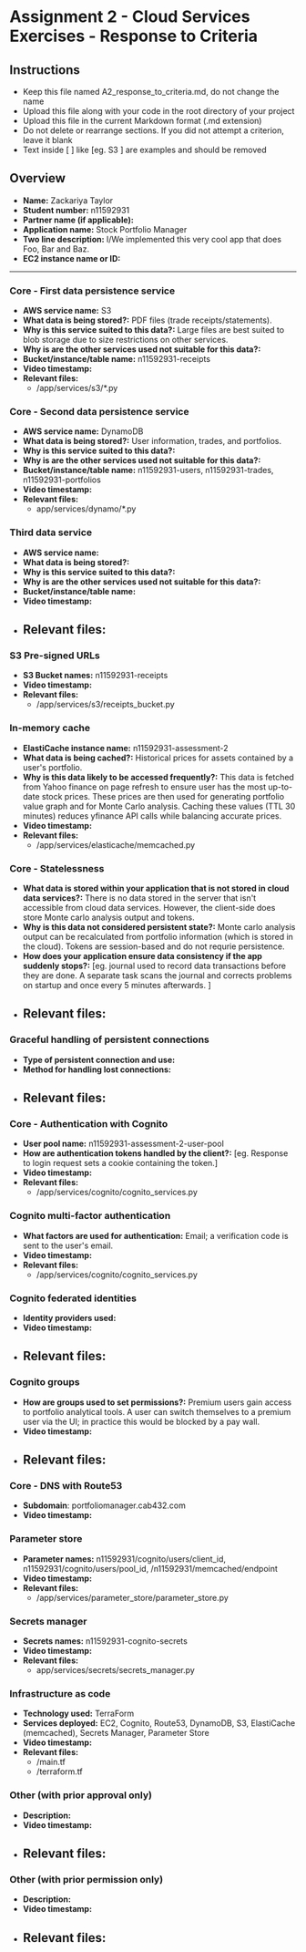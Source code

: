 Assignment 2 - Cloud Services Exercises - Response to Criteria
================================================

Instructions
------------------------------------------------
- Keep this file named A2_response_to_criteria.md, do not change the name
- Upload this file along with your code in the root directory of your project
- Upload this file in the current Markdown format (.md extension)
- Do not delete or rearrange sections.  If you did not attempt a criterion, leave it blank
- Text inside [ ] like [eg. S3 ] are examples and should be removed


Overview
------------------------------------------------

- **Name:** Zackariya Taylor
- **Student number:** n11592931
- **Partner name (if applicable):**
- **Application name:** Stock Portfolio Manager
- **Two line description:** I/We implemented this very cool app that does Foo, Bar and Baz.
- **EC2 instance name or ID:**

------------------------------------------------

### Core - First data persistence service

- **AWS service name:** S3
- **What data is being stored?:** PDF files (trade receipts/statements).
- **Why is this service suited to this data?:** Large files are best suited to blob storage due to size restrictions on other services.
- **Why is are the other services used not suitable for this data?:**
- **Bucket/instance/table name:** n11592931-receipts
- **Video timestamp:**
- **Relevant files:**
    - /app/services/s3/*.py

### Core - Second data persistence service

- **AWS service name:**  DynamoDB
- **What data is being stored?:** User information, trades, and portfolios.
- **Why is this service suited to this data?:**
- **Why is are the other services used not suitable for this data?:**
- **Bucket/instance/table name:** n11592931-users, n11592931-trades, n11592931-portfolios
- **Video timestamp:**
- **Relevant files:**
    - app/services/dynamo/*.py

### Third data service

- **AWS service name:**
- **What data is being stored?:**
- **Why is this service suited to this data?:**
- **Why is are the other services used not suitable for this data?:**
- **Bucket/instance/table name:**
- **Video timestamp:**
- **Relevant files:**
    -

### S3 Pre-signed URLs

- **S3 Bucket names:** n11592931-receipts
- **Video timestamp:**
- **Relevant files:**
    - /app/services/s3/receipts_bucket.py

### In-memory cache

- **ElastiCache instance name:** n11592931-assessment-2
- **What data is being cached?:** Historical prices for assets contained by a user's portfolio.
- **Why is this data likely to be accessed frequently?:** This data is fetched from Yahoo finance on page refresh to ensure user has the most up-to-date stock prices. These prices are then used for generating portfolio value graph and for Monte Carlo analysis. Caching these values (TTL 30 minutes) reduces yfinance API calls while balancing accurate prices. 
- **Video timestamp:**
- **Relevant files:**
    - /app/services/elasticache/memcached.py

### Core - Statelessness

- **What data is stored within your application that is not stored in cloud data services?:** There is no data stored in the server that isn't accessible from cloud data services. However, the client-side does store Monte carlo analysis output and tokens.
- **Why is this data not considered persistent state?:** Monte carlo analysis output can be recalculated from portfolio information (which is stored in the cloud). Tokens are session-based and do not requrie persistence.
- **How does your application ensure data consistency if the app suddenly stops?:** [eg. journal used to record data transactions before they are done.  A separate task scans the journal and corrects problems on startup and once every 5 minutes afterwards. ]
- **Relevant files:**
    -

### Graceful handling of persistent connections

- **Type of persistent connection and use:**
- **Method for handling lost connections:**
- **Relevant files:**
    -


### Core - Authentication with Cognito

- **User pool name:** n11592931-assessment-2-user-pool
- **How are authentication tokens handled by the client?:** [eg. Response to login request sets a cookie containing the token.]
- **Video timestamp:**
- **Relevant files:**
    - /app/services/cognito/cognito_services.py

### Cognito multi-factor authentication

- **What factors are used for authentication:** Email; a verification code is sent to the user's email.
- **Video timestamp:**
- **Relevant files:**
    - /app/services/cognito/cognito_services.py

### Cognito federated identities

- **Identity providers used:**
- **Video timestamp:**
- **Relevant files:**
    -

### Cognito groups

- **How are groups used to set permissions?:** Premium users gain access to portfolio analytical tools. A user can switch themselves to a premium user via the UI; in practice this would be blocked by a pay wall.
- **Video timestamp:**
- **Relevant files:**
    - 

### Core - DNS with Route53

- **Subdomain**: portfoliomanager.cab432.com
- **Video timestamp:**

### Parameter store

- **Parameter names:** n11592931/cognito/users/client_id, n11592931/cognito/users/pool_id, /n11592931/memcached/endpoint
- **Video timestamp:**
- **Relevant files:**
    - /app/services/parameter_store/parameter_store.py

### Secrets manager

- **Secrets names:** n11592931-cognito-secrets
- **Video timestamp:**
- **Relevant files:**
    - app/services/secrets/secrets_manager.py

### Infrastructure as code

- **Technology used:** TerraForm
- **Services deployed:** EC2, Cognito, Route53, DynamoDB, S3, ElastiCache (memcached), Secrets Manager, Parameter Store
- **Video timestamp:**
- **Relevant files:**
    - /main.tf
    - /terraform.tf

### Other (with prior approval only)

- **Description:**
- **Video timestamp:**
- **Relevant files:**
    -

### Other (with prior permission only)

- **Description:**
- **Video timestamp:**
- **Relevant files:**
    -